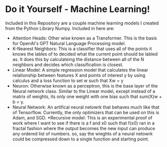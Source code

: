# Do it Yourself - Machine Learning!

Included in this Repository are a couple machine learning models I created from the Python Library Numpy. Included in here are:

* Attention Heads: Other wise known as a Transformer. This is the basis for OpenAI's GPT Natural Language Processing model.
* K-Nearest Neighbors: This is a classifier that uses all of the points it knows the lables of to decided what the current point should be labled as. It does this by calculateing the distance between all of the N neighbors and decides which classification is closest.
* Linear Model: A simple regression model that calculates the linear relationship between features X and points of interest y by using calculus and a loss function to set w such that Xw = y
* Neuron: Otherwise known as a perceptron, this is the base layer of the Neural network class. Similar to the Linear model, except instead of a matrix of weights, its only one weight with one bias such that sum(X)w + b = y.
* Neural Network: An artifical neural netowrk that behaves much like that of Tensorflow. Currently, the only optimizers that can be used on this is Adam, and SGD.
*Recursive model: This is an experimental proof of work where I want to see if there is a f and x0 such that f(x0) ran in a fractal fashion where the output becomes the new input can produce any ordered list of numbers. so, say the wieghts of a neural netowrk could be compressed down to a single function and starting point.
